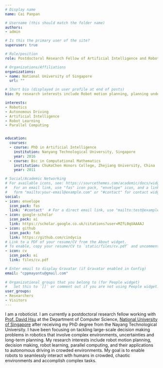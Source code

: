 ```yaml
---
# Display name
name: Cai Panpan

# Username (this should match the folder name)
authors:
- admin

# Is this the primary user of the site?
superuser: true

# Role/position
role: Postdoctoral Research Fellow of Artificial Intelligence and Robotics

# Organizations/Affiliations
organizations:
- name: National University of Singapore
  url: ""

# Short bio (displayed in user profile at end of posts)
bio: My research interests include Robot motion planning, planning under uncertainty, robot learning and their application to autonomous driving.

interests:
- Robotics
- Autonomous Driving 
- Artificial Intelligence
- Robot Learning
- Parallel Computing


education:
  courses:
  - course: PhD in Artificial Intelligence
    institution: Nanyang Technological University, Singapore
    year: 2016
  - course: Bsc in Computational Mathematics
    institution: ChuKoChen Honors College, Zhejiang University, China
    year: 2011

# Social/Academic Networking
# For available icons, see: https://sourcethemes.com/academic/docs/widgets/#icons
#   For an email link, use "fas" icon pack, "envelope" icon, and a link in the
#   form "mailto:your-email@example.com" or "#contact" for contact widget.
social:
- icon: envelope
  icon_pack: fas
  link: '#contact'  # For a direct email link, use "mailto:test@example.org".
- icon: google-scholar
  icon_pack: ai
  link: https://scholar.google.co.uk/citations?user=MZfL0qUAAAAJ
- icon: github
  icon_pack: fab
  link: https://github.com/cindycia
# Link to a PDF of your resume/CV from the About widget.
# To enable, copy your resume/CV to `static/files/cv.pdf` and uncomment the lines below.  
- icon: cv
  icon_pack: ai
  link: files/cv.pdf

# Enter email to display Gravatar (if Gravatar enabled in Config)
email: "cppmayontu@gmail.com"
  
# Organizational groups that you belong to (for People widget)
#   Set this to `[]` or comment out if you are not using People widget.  
user_groups:
- Researchers
- Visitors
---
```


I am a roboticist. I am currently a postdoctoral research fellow working with [Prof. David Hsu](https://www.comp.nus.edu.sg/~dyhsu/) at the Department of Computer Science, [National University of Singapore](https://www.comp.nus.edu.sg/) after receiving my PhD degree from the Nayang Technological University. I have been focusing on tackling large-scale decision making problems in robotics that involve complex environments, uncertainties and long-term planning. My research interests include robot motion planning, decision making, robot learning, parallel computing, and their applications to autonomous driving in crowded environments. My goal is to enable robots to seamlessly interact with humans in crowded, chaotic environments and accomplish complex tasks.
